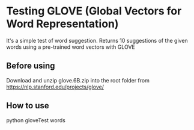 # Testing GLOVE (Global Vectors for Word Representation)
It's a simple test of word suggestion. Returns 10 suggestions of the given words
using a pre-trained word vectors with GLOVE

## Before using
Download and unzip glove.6B.zip into the root folder from https://nlp.stanford.edu/projects/glove/

## How to use
python gloveTest words